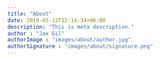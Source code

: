 ```yaml
---
title: "About"
date: 2019-05-12T12:14:34+06:00
description: "This is meta description."
author : "Jax Gil"
authorImage : "images/about/author.jpg"
authorSignature : "images/about/signature.png"
---
```


